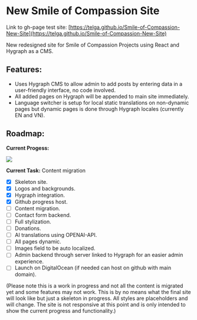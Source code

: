 # New Smile of Compassion Site
Link to gh-page test site: [https://telga.github.io/Smile-of-Compassion-New-Site](https://telga.github.io/Smile-of-Compassion-New-Site)

New redesigned site for Smile of Compassion Projects using React and Hygraph as a CMS.

## Features:
- Uses Hygraph CMS to allow admin to add posts by entering data in a user-friendly interface, no code involved.
- All added pages on Hygraph will be appended to main site immediately.
- Language switcher is setup for local static translations on non-dynamic pages but dynamic pages is done through Hygraph locales (currently EN and VN).

## Roadmap:

**Current Progess:**

![](https://geps.dev/progress/30)


**Current Task:** Content migration

- [x] Skeleton site.
- [x] Logos and backgrounds.
- [x] Hygraph integration.
- [x] Github progress host.
- [ ] Content migration.
- [ ] Contact form backend.
- [ ] Full stylization.
- [ ] Donations.
- [ ] AI translations using OPENAI-API.
- [ ] All pages dynamic.
- [ ] Images field to be auto localized.
- [ ] Admin backend through server linked to Hygraph for an easier admin experience.
- [ ] Launch on DigitalOcean (if needed can host on github with main domain).

(Please note this is a work in progress and not all the content is migrated yet and some features may not work. This is by no means what the final site will look like but just a skeleton in progress. All styles are placeholders and will change. The site is not responsive at this point and is only intended to show the current progress and functionality.)
